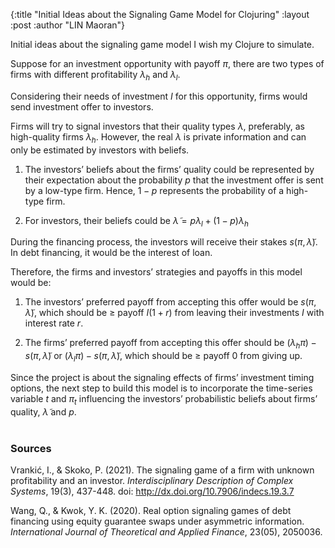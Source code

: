 {:title  "Initial Ideas about the Signaling Game Model for Clojuring"
 :layout :post
 :author "LIN Maoran"}

Initial ideas about the signaling game model I wish my Clojure to simulate.

Suppose for an investment opportunity with payoff $\pi$, there are two types of firms with different profitability $\lambda_h$ and $\lambda_l$.

Considering their needs of investment $I$ for this opportunity, firms would send investment offer to investors.

Firms will try to signal investors that their quality types $\lambda$, preferably, as high-quality firms $\lambda_h$. However, the real $\lambda$ is private information and can only be estimated by investors with beliefs.

1. The investors’ beliefs about the firms’ quality could be represented by their expectation about the probability $p$ that the investment offer is sent by a low-type firm. Hence, $1-p$ represents the probability of a high-type firm.

2. For investors, their beliefs could be $\tilde{\lambda} = p\lambda_l+(1-p)\lambda_h$

During the financing process, the investors will receive their stakes $s(\pi,\tilde{\lambda})$. In debt financing, it would be the interest of loan.

Therefore, the firms and investors’ strategies and payoffs in this model would be:

1. The investors’ preferred payoff from accepting this offer would be $s(\pi,\tilde{\lambda})$, which should be $\ge$ payoff $I(1+r)$ from leaving their investments $I$ with interest rate $r$.

2. The firms’ preferred payoff from accepting this offer should be $(\lambda_h\pi)-s(\pi,\tilde{\lambda})$ or $(\lambda_l\pi)-s(\pi,\tilde{\lambda})$, which should be $\ge$ payoff $0$ from giving up.

Since the project is about the signaling effects of firms’ investment timing options, the next step to build this model is to incorporate the time-series variable $t$ and $\pi_t$ influencing the investors’ probabilistic beliefs about firms’ quality, $\tilde{\lambda}$ and $p$.
<br/>
<br/>
### Sources

Vrankić, I., & Skoko, P. (2021). The signaling game of a firm with unknown profitability and an investor. *Interdisciplinary Description of Complex Systems*, 19(3), 437-448. doi: http://dx.doi.org/10.7906/indecs.19.3.7

Wang, Q., & Kwok, Y. K. (2020). Real option signaling games of debt financing using equity guarantee swaps under asymmetric information. *International Journal of Theoretical and Applied Finance*, 23(05), 2050036.